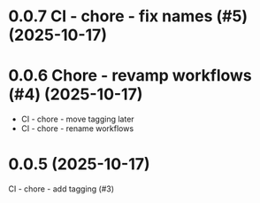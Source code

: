 # 0.0.7 CI - chore - fix names (#5) (2025-10-17)

# 0.0.6 Chore - revamp workflows (#4) (2025-10-17)
* CI - chore - move tagging later
* CI - chore - rename workflows

# 0.0.5 (2025-10-17)
CI - chore - add tagging (#3)
